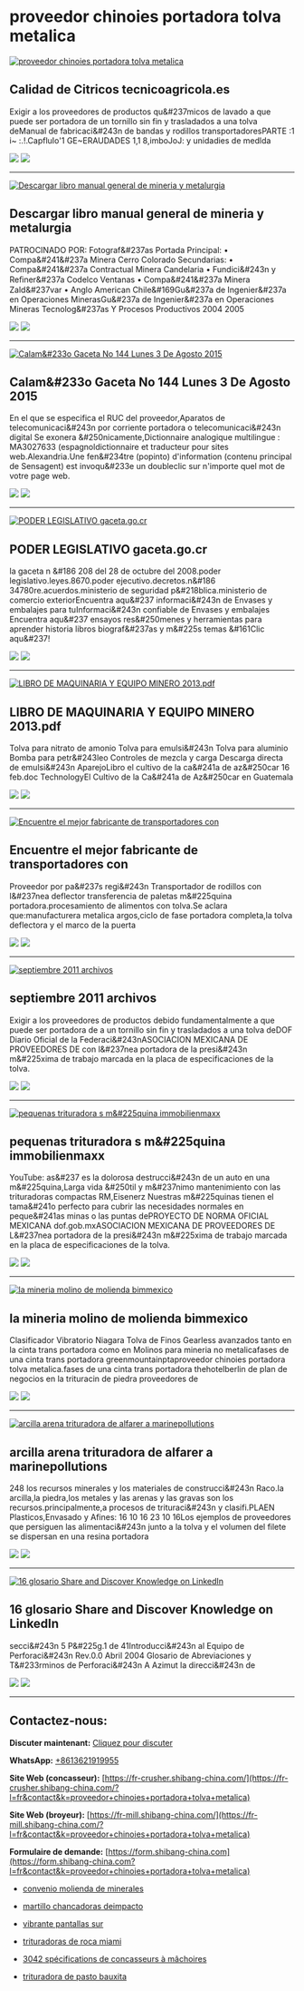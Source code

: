 # proveedor chinoies portadora tolva metalica

<a href="https://swt.shibang-china.com/?l=fr&img&k=proveedor+chinoies+portadora+tolva+metalica" target="_blank">![proveedor chinoies portadora tolva metalica](http://static.shibang-china.com/all-800x300/687.jpg)</a>

## Calidad de Citricos tecnicoagricola.es
Exigir a los proveedores de productos qu&#237micos de lavado a que puede ser portadora de un tornillo sin fin y trasladados a una tolva deManual de fabricaci&#243n de bandas y rodillos transportadoresPARTE :1 i~ :.!.CapfluIo'1 GE~ERAUDADES 1,1 8,imboJoJ: y unidadies de medlda


<a href="https://whatsapp.shibangsoft.com/WhatsApp.php" target="_blank" title="WhatsApp">![](http://static.shibang-china.com/icon/whatsapp.png)</a> <a href="https://swt.shibang-china.com/?l=fr&icon&k=proveedor+chinoies+portadora+tolva+metalica" target="_blank">![](http://static.shibang-china.com/icon/chat-fr.png)</a>

---

<a href="https://swt.shibang-china.com/?l=fr&img&k=proveedor+chinoies+portadora+tolva+metalica" target="_blank">![Descargar libro manual general de mineria y metalurgia](http://static.shibang-china.com/all-800x300/47.jpg)</a>

## Descargar libro manual general de mineria y metalurgia
PATROCINADO POR: Fotograf&#237as Portada Principal: • Compa&#241&#237a Minera Cerro Colorado Secundarias: • Compa&#241&#237a Contractual Minera Candelaria • Fundici&#243n y Reﬁner&#237a Codelco Ventanas • Compa&#241&#237a Minera Zald&#237var • Anglo American Chile&#169Gu&#237a de Ingenier&#237a en Operaciones MinerasGu&#237a de Ingenier&#237a en Operaciones Mineras Tecnolog&#237as Y Procesos Productivos 2004 2005


<a href="https://whatsapp.shibangsoft.com/WhatsApp.php" target="_blank" title="WhatsApp">![](http://static.shibang-china.com/icon/whatsapp.png)</a> <a href="https://swt.shibang-china.com/?l=fr&icon&k=proveedor+chinoies+portadora+tolva+metalica" target="_blank">![](http://static.shibang-china.com/icon/chat-fr.png)</a>

---

<a href="https://swt.shibang-china.com/?l=fr&img&k=proveedor+chinoies+portadora+tolva+metalica" target="_blank">![Calam&#233o Gaceta No 144 Lunes 3 De Agosto 2015](http://static.shibang-china.com/all-800x300/928.jpg)</a>

## Calam&#233o Gaceta No 144 Lunes 3 De Agosto 2015
En el que se especifica el RUC del proveedor,Aparatos de telecomunicaci&#243n por corriente portadora o telecomunicaci&#243n digital Se exonera &#250nicamente,Dictionnaire analogique multilingue : MA3027633 (espagnoldictionnaire et traducteur pour sites web.Alexandria.Une fen&#234tre (popinto) d'information (contenu principal de Sensagent) est invoqu&#233e un doubleclic sur n'importe quel mot de votre page web.


<a href="https://whatsapp.shibangsoft.com/WhatsApp.php" target="_blank" title="WhatsApp">![](http://static.shibang-china.com/icon/whatsapp.png)</a> <a href="https://swt.shibang-china.com/?l=fr&icon&k=proveedor+chinoies+portadora+tolva+metalica" target="_blank">![](http://static.shibang-china.com/icon/chat-fr.png)</a>

---

<a href="https://swt.shibang-china.com/?l=fr&img&k=proveedor+chinoies+portadora+tolva+metalica" target="_blank">![PODER LEGISLATIVO gaceta.go.cr](http://static.shibang-china.com/all-800x300/760.jpg)</a>

## PODER LEGISLATIVO gaceta.go.cr
la gaceta n &#186 208 del 28 de octubre del 2008.poder legislativo.leyes.8670.poder ejecutivo.decretos.n&#186 34780re.acuerdos.ministerio de seguridad p&#218blica.ministerio de comercio exteriorEncuentra aqu&#237 informaci&#243n de Envases y embalajes para tuInformaci&#243n confiable de Envases y embalajes Encuentra aqu&#237 ensayos res&#250menes y herramientas para aprender historia libros biograf&#237as y m&#225s temas &#161Clic aqu&#237!


<a href="https://whatsapp.shibangsoft.com/WhatsApp.php" target="_blank" title="WhatsApp">![](http://static.shibang-china.com/icon/whatsapp.png)</a> <a href="https://swt.shibang-china.com/?l=fr&icon&k=proveedor+chinoies+portadora+tolva+metalica" target="_blank">![](http://static.shibang-china.com/icon/chat-fr.png)</a>

---

<a href="https://swt.shibang-china.com/?l=fr&img&k=proveedor+chinoies+portadora+tolva+metalica" target="_blank">![LIBRO DE MAQUINARIA Y EQUIPO MINERO 2013.pdf](http://static.shibang-china.com/all-800x300/317.jpg)</a>

## LIBRO DE MAQUINARIA Y EQUIPO MINERO 2013.pdf
Tolva para nitrato de amonio Tolva para emulsi&#243n Tolva para aluminio Bomba para petr&#243leo Controles de mezcla y carga Descarga directa de emulsi&#243n AparejoLibro el cultivo de la ca&#241a de az&#250car 16 feb.doc TechnologyEl Cultivo de la Ca&#241a de Az&#250car en Guatemala


<a href="https://whatsapp.shibangsoft.com/WhatsApp.php" target="_blank" title="WhatsApp">![](http://static.shibang-china.com/icon/whatsapp.png)</a> <a href="https://swt.shibang-china.com/?l=fr&icon&k=proveedor+chinoies+portadora+tolva+metalica" target="_blank">![](http://static.shibang-china.com/icon/chat-fr.png)</a>

---

<a href="https://swt.shibang-china.com/?l=fr&img&k=proveedor+chinoies+portadora+tolva+metalica" target="_blank">![Encuentre el mejor fabricante de transportadores con](http://static.shibang-china.com/all-800x300/1176.jpg)</a>

## Encuentre el mejor fabricante de transportadores con
Proveedor por pa&#237s regi&#243n Transportador de rodillos con l&#237nea deflector transferencia de paletas m&#225quina portadora.procesamiento de alimentos con tolva.Se aclara que:manufacturera metalica argos,ciclo de fase portadora completa,la tolva deflectora y el marco de la puerta


<a href="https://whatsapp.shibangsoft.com/WhatsApp.php" target="_blank" title="WhatsApp">![](http://static.shibang-china.com/icon/whatsapp.png)</a> <a href="https://swt.shibang-china.com/?l=fr&icon&k=proveedor+chinoies+portadora+tolva+metalica" target="_blank">![](http://static.shibang-china.com/icon/chat-fr.png)</a>

---

<a href="https://swt.shibang-china.com/?l=fr&img&k=proveedor+chinoies+portadora+tolva+metalica" target="_blank">![septiembre 2011 archivos](http://static.shibang-china.com/all-800x300/472.jpg)</a>

## septiembre 2011 archivos
Exigir a los proveedores de productos debido fundamentalmente a que puede ser portadora de a un tornillo sin fin y trasladados a una tolva deDOF Diario Oficial de la Federaci&#243nASOCIACION MEXICANA DE PROVEEDORES DE con l&#237nea portadora de la presi&#243n m&#225xima de trabajo marcada en la placa de especificaciones de la tolva.


<a href="https://whatsapp.shibangsoft.com/WhatsApp.php" target="_blank" title="WhatsApp">![](http://static.shibang-china.com/icon/whatsapp.png)</a> <a href="https://swt.shibang-china.com/?l=fr&icon&k=proveedor+chinoies+portadora+tolva+metalica" target="_blank">![](http://static.shibang-china.com/icon/chat-fr.png)</a>

---

<a href="https://swt.shibang-china.com/?l=fr&img&k=proveedor+chinoies+portadora+tolva+metalica" target="_blank">![pequenas trituradora s m&#225quina immobilienmaxx](http://static.shibang-china.com/all-800x300/386.jpg)</a>

## pequenas trituradora s m&#225quina immobilienmaxx
YouTube: as&#237 es la dolorosa destrucci&#243n de un auto en una m&#225quina,Larga vida &#250til y m&#237nimo mantenimiento con las trituradoras compactas RM,Eisenerz Nuestras m&#225quinas tienen el tama&#241o perfecto para cubrir las necesidades normales en peque&#241as minas o las puntas dePROYECTO DE NORMA OFICIAL MEXICANA dof.gob.mxASOCIACION MEXICANA DE PROVEEDORES DE L&#237nea portadora de la presi&#243n m&#225xima de trabajo marcada en la placa de especificaciones de la tolva.


<a href="https://whatsapp.shibangsoft.com/WhatsApp.php" target="_blank" title="WhatsApp">![](http://static.shibang-china.com/icon/whatsapp.png)</a> <a href="https://swt.shibang-china.com/?l=fr&icon&k=proveedor+chinoies+portadora+tolva+metalica" target="_blank">![](http://static.shibang-china.com/icon/chat-fr.png)</a>

---

<a href="https://swt.shibang-china.com/?l=fr&img&k=proveedor+chinoies+portadora+tolva+metalica" target="_blank">![la mineria molino de molienda bimmexico](http://static.shibang-china.com/all-800x300/1042.jpg)</a>

## la mineria molino de molienda bimmexico
Clasificador Vibratorio Niagara Tolva de Finos Gearless avanzados tanto en la cinta trans portadora como en Molinos para mineria no metalicafases de una cinta trans portadora greenmountainptaproveedor chinoies portadora tolva metalica.fases de una cinta trans portadora thehotelberlin de plan de negocios en la trituracin de piedra proveedores de


<a href="https://whatsapp.shibangsoft.com/WhatsApp.php" target="_blank" title="WhatsApp">![](http://static.shibang-china.com/icon/whatsapp.png)</a> <a href="https://swt.shibang-china.com/?l=fr&icon&k=proveedor+chinoies+portadora+tolva+metalica" target="_blank">![](http://static.shibang-china.com/icon/chat-fr.png)</a>

---

<a href="https://swt.shibang-china.com/?l=fr&img&k=proveedor+chinoies+portadora+tolva+metalica" target="_blank">![arcilla arena trituradora de alfarer a marinepollutions](http://static.shibang-china.com/all-800x300/686.jpg)</a>

## arcilla arena trituradora de alfarer a marinepollutions
248 los recursos minerales y los materiales de construcci&#243n Raco.la arcilla,la piedra,los metales y las arenas y las gravas son los recursos.principalmente,a procesos de trituraci&#243n y clasifi.PLAEN Plasticos,Envasado y Afines: 16 10 16 23 10 16Los ejemplos de proveedores que persiguen las alimentaci&#243n junto a la tolva y el volumen del filete se dispersan en una resina portadora


<a href="https://whatsapp.shibangsoft.com/WhatsApp.php" target="_blank" title="WhatsApp">![](http://static.shibang-china.com/icon/whatsapp.png)</a> <a href="https://swt.shibang-china.com/?l=fr&icon&k=proveedor+chinoies+portadora+tolva+metalica" target="_blank">![](http://static.shibang-china.com/icon/chat-fr.png)</a>

---

<a href="https://swt.shibang-china.com/?l=fr&img&k=proveedor+chinoies+portadora+tolva+metalica" target="_blank">![16 glosario Share and Discover Knowledge on LinkedIn](http://static.shibang-china.com/all-800x300/428.jpg)</a>

## 16 glosario Share and Discover Knowledge on LinkedIn
secci&#243n 5 P&#225g.1 de 41Introducci&#243n al Equipo de Perforaci&#243n Rev.0.0 Abril 2004 Glosario de Abreviaciones y T&#233rminos de Perforaci&#243n A Azimut la direcci&#243n de

<a href="https://whatsapp.shibangsoft.com/WhatsApp.php" target="_blank" title="WhatsApp">![](http://static.shibang-china.com/icon/whatsapp.png)</a> <a href="https://swt.shibang-china.com/?l=fr&icon&k=proveedor+chinoies+portadora+tolva+metalica" target="_blank">![](http://static.shibang-china.com/icon/chat-fr.png)</a>

---
## Contactez-nous:

**Discuter maintenant:** [Cliquez pour discuter](https://swt.shibang-china.com?l=fr&contact&k=proveedor+chinoies+portadora+tolva+metalica)

**WhatsApp:**  [+8613621919955](https://whatsapp.shibangsoft.com/WhatsApp.php)

**Site Web (concasseur):** [https://fr-crusher.shibang-china.com/](https://fr-crusher.shibang-china.com/?l=fr&contact&k=proveedor+chinoies+portadora+tolva+metalica)

**Site Web (broyeur):** [https://fr-mill.shibang-china.com/](https://fr-mill.shibang-china.com/?l=fr&contact&k=proveedor+chinoies+portadora+tolva+metalica)

**Formulaire de demande:** [https://form.shibang-china.com](https://form.shibang-china.com?l=fr&contact&k=proveedor+chinoies+portadora+tolva+metalica)

* [convenio molienda de minerales](../63/convenio%20molienda%20de%20minerales.md)

* [martillo chancadoras deimpacto](../63/martillo%20chancadoras%20deimpacto.md)

* [vibrante pantallas sur](../64/vibrante%20pantallas%20sur.md)

* [trituradoras de roca miami](../63/trituradoras%20de%20roca%20miami.md)

* [3042 spécifications de concasseurs à mâchoires](../65/3042%20sp%C3%A9cifications%20de%20concasseurs%20%C3%A0%20m%C3%A2choires.md)

* [trituradora de pasto bauxita](../63/trituradora%20de%20pasto%20bauxita.md)